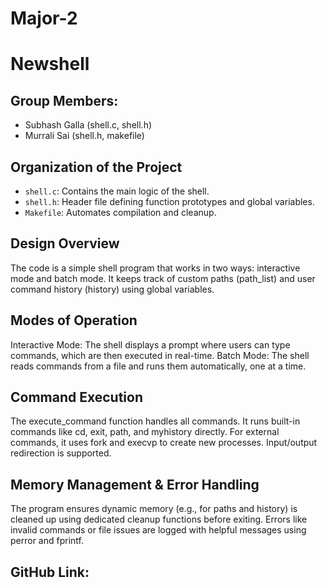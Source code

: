 # Major-2
# Newshell

## Group Members:
- Subhash Galla (shell.c, shell.h)
- Murrali Sai (shell.h, makefile)

## Organization of the Project
- `shell.c`: Contains the main logic of the shell.
- `shell.h`: Header file defining function prototypes and global variables.
- `Makefile`: Automates compilation and cleanup.

## Design Overview
The code is a simple shell program that works in two ways: interactive mode and batch mode. 
It keeps track of custom paths (path_list) and user command history (history) using global variables.

## Modes of Operation
Interactive Mode: The shell displays a prompt where users can type commands, which are then executed in real-time.
Batch Mode: The shell reads commands from a file and runs them automatically, one at a time.

## Command Execution
The execute_command function handles all commands.
It runs built-in commands like cd, exit, path, and myhistory directly.
For external commands, it uses fork and execvp to create new processes. Input/output redirection is supported.

## Memory Management & Error Handling
The program ensures dynamic memory (e.g., for paths and history) is cleaned up using dedicated cleanup functions before exiting.
Errors like invalid commands or file issues are logged with helpful messages using perror and fprintf.

## GitHub Link: 
